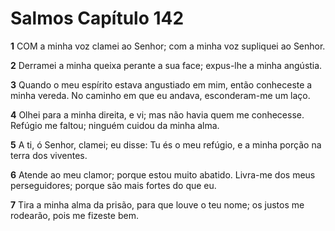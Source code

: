 # Salmos Capítulo 142

**1** 	COM a minha voz clamei ao Senhor; com a minha voz supliquei ao Senhor.

**2** 	Derramei a minha queixa perante a sua face; expus-lhe a minha angústia.

**3** 	Quando o meu espírito estava angustiado em mim, então conheceste a minha vereda. No caminho em que eu andava, esconderam-me um laço.

**4** 	Olhei para a minha direita, e vi; mas não havia quem me conhecesse. Refúgio me faltou; ninguém cuidou da minha alma.

**5** 	A ti, ó Senhor, clamei; eu disse: Tu és o meu refúgio, e a minha porção na terra dos viventes.

**6** 	Atende ao meu clamor; porque estou muito abatido. Livra-me dos meus perseguidores; porque são mais fortes do que eu.

**7** 	Tira a minha alma da prisão, para que louve o teu nome; os justos me rodearão, pois me fizeste bem.

